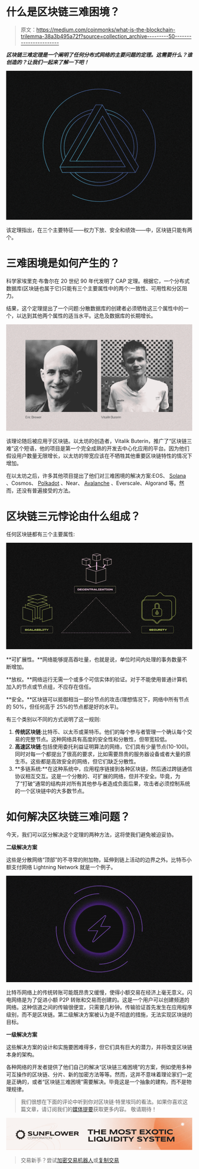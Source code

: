 # 什么是区块链三难困境？

> 原文：<https://medium.com/coinmonks/what-is-the-blockchain-trilemma-38a3b495a72f?source=collection_archive---------50----------------------->

***区块链三难定理是一个阐明了任何分布式网络的主要问题的定理。这需要什么？谁创造的？让我们一起来了解一下吧！***

![](img/e60f1c33960c35d2c047191c7938387b.png)

该定理指出，在三个主要特征——权力下放、安全和绩效——中，区块链只能有两个。

# **三难困境是如何产生的？**

科学家埃里克·布鲁尔在 20 世纪 90 年代发明了 CAP 定理。根据它，一个分布式数据库(区块链也属于它)只能有三个主要属性中的两个:一致性、可用性和分区阻力。

结果，这个定理提出了一个问题:分散数据库的创建者必须牺牲这三个属性中的一个，以达到其他两个属性的适当水平。这危及数据库的长期增长。

![](img/377bb47b51705f0f04ce9749c631aef0.png)

该理论随后被应用于区块链。以太坊的创造者，Vitalik Buterin，推广了“区块链三难”这个短语，他的项目是第一个完全成熟的开发去中心化应用的平台。因为他们假设用户数量无限增长，以太坊的带宽应该在不牺牲其他重要区块链特性的情况下增加。

在以太坊之后，许多其他项目提出了他们对三难困境的解决方案:EOS、 [Solana](/sunflowercorporation/what-is-solana-fe6900bdf0c3) 、Cosmos、 [Polkadot](/sunflowercorporation/what-is-polkadot-f5d92be3a3a1) 、Near、 [Avalanche](/sunflowercorporation/what-is-avalanche-5de8f06e2bca) 、Everscale、Algorand 等。然而，还没有普遍接受的方法。

# 区块链三元悖论由什么组成？

任何区块链都有三个主要属性:

![](img/56b62df5081d8801abdd0c46e441ce98.png)

**可扩展性。**网络能够提高吞吐量，也就是说，单位时间内处理的事务数量不断增加。

**放权。**网络运行无需一个或多个可信实体的验证。对于不能使用普通计算机加入的节点或节点组，不应存在信任。

**安全。**区块链可以抵御相当一部分节点的攻击(理想情况下，网络中所有节点的 50%，但任何高于 25%的节点都是好的水平)。

有三个类别以不同的方式说明了这一规则:

1.  **传统区块链**:比特币、以太币或莱特币。他们的每个参与者管理一个确认每个交易的完整节点。这种网络具有高度的安全性和分散性，但带宽较低。
2.  **高速区块链**:包括使用委托利益证明算法的网络，它们具有少量节点(10-100)。同时对每一个都提出了很高的要求，比如需要昂贵的服务器设备或者大量的原生币。这些都是高效安全的网络，但它们缺乏分散性。
3.  **多链系统:**在这种系统中，应用程序链接到各种区块链，然后通过跨链通信协议相互交互。这是一个分散的、可扩展的网络，但并不安全。毕竟，为了“打破”通常的结构并对所有其他参与者造成负面后果，攻击者必须控制系统的一个区块链中的大多数节点。

# **如何解决区块链三难问题？**

今天，我们可以区分解决这个定理的两种方法，这将使我们避免被迫妥协。

**二级解决方案**

这些是分散网络“顶部”的不寻常的附加物，延伸到链上活动的边界之外。比特币小额支付网络 Lightning Network 就是一个例子。

![](img/0930454f18215b77e8f0c6a20aa2ddb5.png)

比特币网络上的传统转账可能既昂贵又缓慢，使得小额交易在经济上毫无意义。闪电网络是为了促进小额 P2P 转账和交易而创建的。这是一个用户可以创建频道的网络。这种信道之间的传输很便宜，只需要几秒钟。传输验证首先发生在应用程序级别，而不是区块链。第二级解决方案被认为是不彻底的措施，无法实现区块链的目标。

**一级解决方案**

这些解决方案的设计和实施要困难得多，但它们具有巨大的潜力，并将改变区块链本身的架构。

各种网络的开发者提供了他们自己的解决“区块链三难困境”的方案，例如使用多种可互操作的区块链、分片、新的加密方法等等。然而，这并不意味着理论家们一定是正确的，或者“区块链三难困境”需要解决。毕竟这是一个抽象的建构，而不是物理规律。

> 我们很想在下面的评论中听到你对区块链·特里埃玛的看法。如果你喜欢这篇文章，请订阅我们的[媒体提要](https://medium.com/sunflowercorporation)获取更多内容。
> 敬请期待！

![](img/12f3e46f3bf15291a8ffc869e2ffc7c4.png)

> 交易新手？尝试[加密交易机器人](/coinmonks/crypto-trading-bot-c2ffce8acb2a)或[复制交易](/coinmonks/top-10-crypto-copy-trading-platforms-for-beginners-d0c37c7d698c)